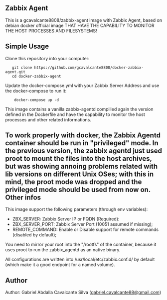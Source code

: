 Zabbix Agent
------------

This is a gcavalcante8808/zabbix-agent image with Zabbix Agent, based on debian docker official image THAT HAVE THE CAPABILITY TO MONITOR THE HOST PROCESSES AND FILESYSTEMS!


Simple Usage
------------

Clone this repository into your computer:

```
   git clone https://github.com/gcavalcante8808/docker-zabbix-agent.git
   cd docker-zabbix-agent
```

Update the docker-compose.yml with your Zabbix Server Address and use the docker-compose to run it:

```
    docker-compose up -d
```

This image contains a vanilla zabbix-agentd compilled again the version defined in the Dockerfile and have the capability to monitor the host processes and other related
informations.

To work properly with docker, the Zabbix Agentd container should be run in "privileged" mode. In the previous version, the zabbix agentd just used proot to mount the files into the host archives, but was showing annoing problems related with lib versions on different Unix OSes; with this in mind, the proot mode was dropped and the privileged mode should be used from now on.
Other infos
-----------

This image support the following parameters (through env variables):

 * ZBX_SERVER: Zabbix Server IP or FQDN (Required):
 * ZBX_SERVER_PORT: Zabbix Server Port (10051 assumed if missing);
 * REMOTE_COMMAND: Enable or Disable support for remote commands (disabled by default);

You need to mirror your root into the "/rootfs" of the container, because it uses proot to run the zabbix_agentd as an native binary.

All configurations are written into /usr/local/etc/zabbix.conf.d/ by default (which make it a good endpoint for a named volume).


Author
------

Author: Gabriel Abdalla Cavalcante Silva (gabriel.cavalcante88@gmail.com)

